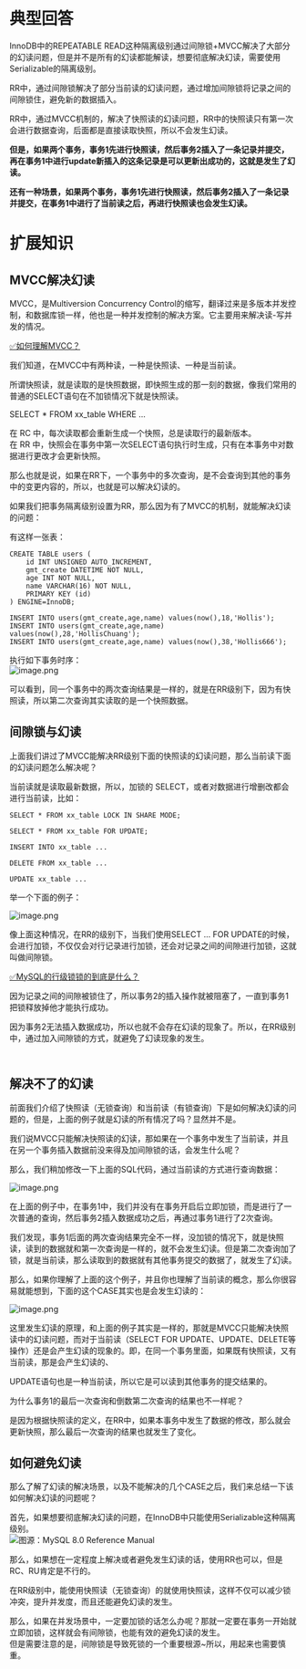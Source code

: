 # 典型回答

InnoDB中的REPEATABLE READ这种隔离级别通过间隙锁+MVCC解决了大部分的幻读问题，但是并不是所有的幻读都能解读，想要彻底解决幻读，需要使用Serializable的隔离级别。

RR中，通过间隙锁解决了部分当前读的幻读问题，通过增加间隙锁将记录之间的间隙锁住，避免新的数据插入。

RR中，通过MVCC机制的，解决了快照读的幻读问题，RR中的快照读只有第一次会进行数据查询，后面都是直接读取快照，所以不会发生幻读。

**但是，如果两个事务，事务1先进行快照读，然后事务2插入了一条记录并提交，再在事务1中进行update新插入的这条记录是可以更新出成功的，这就是发生了幻读。**

**还有一种场景，如果两个事务，事务1先进行快照读，然后事务2插入了一条记录并提交，在事务1中进行了当前读之后，再进行快照读也会发生幻读。**

# 扩展知识

## MVCC解决幻读
MVCC，是Multiversion Concurrency Control的缩写，翻译过来是多版本并发控制，和数据库锁一样，他也是一种并发控制的解决方案。它主要用来解决读-写并发的情况。

[✅如何理解MVCC？](https://www.yuque.com/hollis666/fo22bm/wgu1u6?view=doc_embed)

我们知道，在MVCC中有两种读，一种是快照读、一种是当前读。

所谓快照读，就是读取的是快照数据，即快照生成的那一刻的数据，像我们常用的普通的SELECT语句在不加锁情况下就是快照读。

SELECT * FROM xx_table WHERE ...

在 RC 中，每次读取都会重新生成一个快照，总是读取行的最新版本。<br />在 RR 中，快照会在事务中第一次SELECT语句执行时生成，只有在本事务中对数据进行更改才会更新快照。

那么也就是说，如果在RR下，一个事务中的多次查询，是不会查询到其他的事务中的变更内容的，所以，也就是可以解决幻读的。

如果我们把事务隔离级别设置为RR，那么因为有了MVCC的机制，就能解决幻读的问题：

有这样一张表：

```
CREATE TABLE users (
    id INT UNSIGNED AUTO_INCREMENT,
    gmt_create DATETIME NOT NULL,
    age INT NOT NULL,
    name VARCHAR(16) NOT NULL,
    PRIMARY KEY (id)
) ENGINE=InnoDB;

INSERT INTO users(gmt_create,age,name) values(now(),18,'Hollis');
INSERT INTO users(gmt_create,age,name) values(now(),28,'HollisChuang');
INSERT INTO users(gmt_create,age,name) values(now(),38,'Hollis666');
```

执行如下事务时序：<br />![image.png](https://cdn.nlark.com/yuque/0/2022/png/5378072/1672142200253-401443f6-478e-4fbd-a570-2ca84bcf5f67.png#averageHue=%23d9d9d9&clientId=u806b303e-4a5e-4&from=paste&height=1102&id=u09e0b28e&originHeight=1102&originWidth=1584&originalType=binary&ratio=1&rotation=0&showTitle=false&size=218508&status=done&style=none&taskId=u553dde04-9540-4c6d-a8f3-7248d5cb06c&title=&width=1584)

可以看到，同一个事务中的两次查询结果是一样的，就是在RR级别下，因为有快照读，所以第二次查询其实读取的是一个快照数据。

## 间隙锁与幻读

上面我们讲过了MVCC能解决RR级别下面的快照读的幻读问题，那么当前读下面的幻读问题怎么解决呢？

当前读就是读取最新数据，所以，加锁的 SELECT，或者对数据进行增删改都会进行当前读，比如：

```
SELECT * FROM xx_table LOCK IN SHARE MODE;

SELECT * FROM xx_table FOR UPDATE;

INSERT INTO xx_table ...

DELETE FROM xx_table ...

UPDATE xx_table ...
```

举一个下面的例子：

![image.png](https://cdn.nlark.com/yuque/0/2022/png/5378072/1672142247819-ebebed97-c9a1-41f8-b8d5-53201bfeb3d1.png#averageHue=%23dcdcdc&clientId=u806b303e-4a5e-4&from=paste&height=940&id=u76b64d7f&originHeight=940&originWidth=1588&originalType=binary&ratio=1&rotation=0&showTitle=false&size=138193&status=done&style=none&taskId=u87ba093f-d3a6-4753-8c20-c08c1cf6b03&title=&width=1588)

像上面这种情况，在RR的级别下，当我们使用SELECT … FOR UPDATE的时候，会进行加锁，不仅仅会对行记录进行加锁，还会对记录之间的间隙进行加锁，这就叫做间隙锁。

[✅MySQL的行级锁锁的到底是什么？](https://www.yuque.com/hollis666/fo22bm/kfygzw?view=doc_embed)

因为记录之间的间隙被锁住了，所以事务2的插入操作就被阻塞了，一直到事务1把锁释放掉他才能执行成功。

因为事务2无法插入数据成功，所以也就不会存在幻读的现象了。所以，在RR级别中，通过加入间隙锁的方式，就避免了幻读现象的发生。
## <br />解决不了的幻读

前面我们介绍了快照读（无锁查询）和当前读（有锁查询）下是如何解决幻读的问题的，但是，上面的例子就是幻读的所有情况了吗？显然并不是。

我们说MVCC只能解决快照读的幻读，那如果在一个事务中发生了当前读，并且在另一个事务插入数据前没来得及加间隙锁的话，会发生什么呢？

那么，我们稍加修改一下上面的SQL代码，通过当前读的方式进行查询数据：

![image.png](https://cdn.nlark.com/yuque/0/2022/png/5378072/1672142331125-467021b3-992f-4a2a-a563-36eed630409c.png#averageHue=%23d6d6d6&clientId=u806b303e-4a5e-4&from=paste&height=1516&id=u7f902c25&originHeight=1516&originWidth=1602&originalType=binary&ratio=1&rotation=0&showTitle=false&size=324456&status=done&style=none&taskId=u336fd351-25f9-4bad-9a9a-5fc8080e038&title=&width=1602)

在上面的例子中，在事务1中，我们并没有在事务开启后立即加锁，而是进行了一次普通的查询，然后事务2插入数据成功之后，再通过事务1进行了2次查询。

我们发现，事务1后面的两次查询结果完全不一样，没加锁的情况下，就是快照读，读到的数据就和第一次查询是一样的，就不会发生幻读。但是第二次查询加了锁，就是当前读，那么读取到的数据就有其他事务提交的数据了，就发生了幻读。

那么，如果你理解了上面的这个例子，并且你也理解了当前读的概念，那么你很容易就能想到，下面的这个CASE其实也是会发生幻读的：

![image.png](https://cdn.nlark.com/yuque/0/2022/png/5378072/1672142346476-c06e2549-837d-4d61-b3cb-d743f9131941.png#averageHue=%23d5d5d5&clientId=u806b303e-4a5e-4&from=paste&height=1582&id=u3adde925&originHeight=1582&originWidth=1594&originalType=binary&ratio=1&rotation=0&showTitle=false&size=363849&status=done&style=none&taskId=ub941673c-de53-4beb-8021-59643676f95&title=&width=1594)

这里发生幻读的原理，和上面的例子其实是一样的，那就是MVCC只能解决快照读中的幻读问题，而对于当前读（SELECT FOR UPDATE、UPDATE、DELETE等操作）还是会产生幻读的现象的。即，在同一个事务里面，如果既有快照读，又有当前读，那是会产生幻读的、

UPDATE语句也是一种当前读，所以它是可以读到其他事务的提交结果的。

为什么事务1的最后一次查询和倒数第二次查询的结果也不一样呢？

是因为根据快照读的定义，在RR中，如果本事务中发生了数据的修改，那么就会更新快照，那么最后一次查询的结果也就发生了变化。

## 如何避免幻读

那么了解了幻读的解决场景，以及不能解决的几个CASE之后，我们来总结一下该如何解决幻读的问题呢？

首先，如果想要彻底解决幻读的问题，在InnoDB中只能使用Serializable这种隔离级别。<br />![](https://cdn.nlark.com/yuque/0/2022/jpeg/5378072/1672142361498-f08c8482-9c80-4328-b9a0-9ceb5e8c2b00.jpeg#averageHue=%23f2eded&clientId=u806b303e-4a5e-4&from=paste&id=u2aec100f&originHeight=484&originWidth=2390&originalType=url&ratio=1&rotation=0&showTitle=false&status=done&style=none&taskId=u75c57a9a-33ae-47e3-b59d-de7d12f8bbe&title=)图源：MySQL 8.0 Reference Manual

那么，如果想在一定程度上解决或者避免发生幻读的话，使用RR也可以，但是RC、RU肯定是不行的。

在RR级别中，能使用快照读（无锁查询）的就使用快照读，这样不仅可以减少锁冲突，提升并发度，而且还能避免幻读的发生。

那么，如果在并发场景中，一定要加锁的话怎么办呢？那就一定要在事务一开始就立即加锁，这样就会有间隙锁，也能有效的避免幻读的发生。<br />但是需要注意的是，间隙锁是导致死锁的一个重要根源~所以，用起来也需要慎重。

